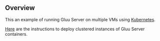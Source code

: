 ## Overview

This an example of running Gluu Server on multiple VMs using [Kubernetes](https://kubernetes.io/).

[Here](https://github.com/GluuFederation/enterprise-edition/tree/4.0/kubernetes) are the instructions to deploy clustered instances of Gluu Server containers.
